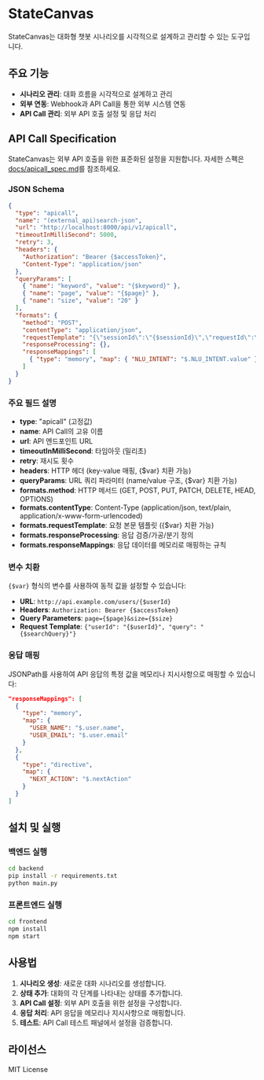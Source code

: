 # StateCanvas

StateCanvas는 대화형 챗봇 시나리오를 시각적으로 설계하고 관리할 수 있는 도구입니다.

## 주요 기능

- **시나리오 관리**: 대화 흐름을 시각적으로 설계하고 관리
- **외부 연동**: Webhook과 API Call을 통한 외부 시스템 연동
- **API Call 관리**: 외부 API 호출 설정 및 응답 처리

## API Call Specification

StateCanvas는 외부 API 호출을 위한 표준화된 설정을 지원합니다. 자세한 스펙은 [docs/apicall_spec.md](docs/apicall_spec.md)를 참조하세요.

### JSON Schema

```json
{
  "type": "apicall",
  "name": "(external_api)search-json",
  "url": "http://localhost:8000/api/v1/apicall",
  "timeoutInMilliSecond": 5000,
  "retry": 3,
  "headers": {
    "Authorization": "Bearer {$accessToken}",
    "Content-Type": "application/json"
  },
  "queryParams": [
    { "name": "keyword", "value": "{$keyword}" },
    { "name": "page", "value": "{$page}" },
    { "name": "size", "value": "20" }
  ],
  "formats": {
    "method": "POST",
    "contentType": "application/json",
    "requestTemplate": "{\"sessionId\":\"{$sessionId}\",\"requestId\":\"{$requestId}\"}",
    "responseProcessing": {},
    "responseMappings": [
      { "type": "memory", "map": { "NLU_INTENT": "$.NLU_INTENT.value" } }
    ]
  }
}
```

### 주요 필드 설명

- **type**: "apicall" (고정값)
- **name**: API Call의 고유 이름
- **url**: API 엔드포인트 URL
- **timeoutInMilliSecond**: 타임아웃 (밀리초)
- **retry**: 재시도 횟수
- **headers**: HTTP 헤더 (key-value 매핑, {$var} 치환 가능)
- **queryParams**: URL 쿼리 파라미터 (name/value 구조, {$var} 치환 가능)
- **formats.method**: HTTP 메서드 (GET, POST, PUT, PATCH, DELETE, HEAD, OPTIONS)
- **formats.contentType**: Content-Type (application/json, text/plain, application/x-www-form-urlencoded)
- **formats.requestTemplate**: 요청 본문 템플릿 ({$var} 치환 가능)
- **formats.responseProcessing**: 응답 검증/가공/분기 정의
- **formats.responseMappings**: 응답 데이터를 메모리로 매핑하는 규칙

### 변수 치환

`{$var}` 형식의 변수를 사용하여 동적 값을 설정할 수 있습니다:

- **URL**: `http://api.example.com/users/{$userId}`
- **Headers**: `Authorization: Bearer {$accessToken}`
- **Query Parameters**: `page={$page}&size={$size}`
- **Request Template**: `{"userId": "{$userId}", "query": "{$searchQuery}"}`

### 응답 매핑

JSONPath를 사용하여 API 응답의 특정 값을 메모리나 지시사항으로 매핑할 수 있습니다:

```json
"responseMappings": [
  {
    "type": "memory",
    "map": {
      "USER_NAME": "$.user.name",
      "USER_EMAIL": "$.user.email"
    }
  },
  {
    "type": "directive",
    "map": {
      "NEXT_ACTION": "$.nextAction"
    }
  }
]
```

## 설치 및 실행

### 백엔드 실행
```bash
cd backend
pip install -r requirements.txt
python main.py
```

### 프론트엔드 실행
```bash
cd frontend
npm install
npm start
```

## 사용법

1. **시나리오 생성**: 새로운 대화 시나리오를 생성합니다.
2. **상태 추가**: 대화의 각 단계를 나타내는 상태를 추가합니다.
3. **API Call 설정**: 외부 API 호출을 위한 설정을 구성합니다.
4. **응답 처리**: API 응답을 메모리나 지시사항으로 매핑합니다.
5. **테스트**: API Call 테스트 패널에서 설정을 검증합니다.

## 라이선스

MIT License 